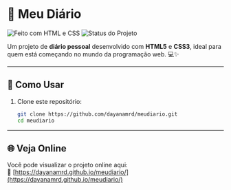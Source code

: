 # 📖 Meu Diário

![Feito com HTML e CSS](https://img.shields.io/badge/Feito%20com-HTML%20%26%20CSS-blueviolet)
![Status do Projeto](https://img.shields.io/badge/status-em%20desenvolvimento-yellow)

Um projeto de **diário pessoal** desenvolvido com **HTML5** e **CSS3**, ideal para quem está começando no mundo da programação web. 💻✨

---

## 🚀 Como Usar

1. Clone este repositório:
   ```bash
   git clone https://github.com/dayanamrd/meudiario.git
   cd meudiario
   
---
   ## 🌐 Veja Online

Você pode visualizar o projeto online aqui:  
🔗 [https://dayanamrd.github.io/meudiario/](https://dayanamrd.github.io/meudiario/)

